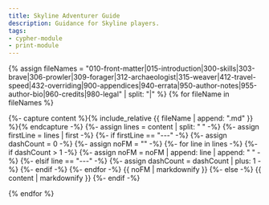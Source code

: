 ```yaml
---
title: Skyline Adventurer Guide
description: Guidance for Skyline players.
tags:
- cypher-module
- print-module
---
```


<!-- +template module guide/adventurer print-module -->


<a href="{{ '/guide/adventurer' | relative_url }}" id="print-module-top-link" data-source-name="guide/adventurer"></a>

{% assign fileNames = "010-front-matter|015-introduction|300-skills|303-brave|306-prowler|309-forager|312-archaeologist|315-weaver|412-travel-speed|432-overriding|900-appendices|940-errata|950-author-notes|955-author-bio|960-credits|980-legal" | split: "|" %}
{% for fileName in fileNames %}

<div data-source-file="{{ fileName }}">
    {%- capture content %}{% include_relative {{ fileName | append: ".md" }} %}{% endcapture -%}
    {%- assign lines = content | split: "
" -%}
    {%- assign firstLine = lines | first -%}
    {%- if firstLine == "---" -%}
        {%- assign dashCount = 0 -%}
        {%- assign noFM = "" -%}
        {%- for line in lines -%}
            {%- if dashCount > 1 -%}
                {%- assign noFM = noFM | append: line | append: "
" -%}
            {%- elsif line == "---" -%}
                {%- assign dashCount = dashCount | plus: 1 -%}
            {%- endif -%}
        {%- endfor -%}
{{ noFM | markdownify }}
    {%- else -%}
{{ content | markdownify }}
    {%- endif -%}
</div>

{% endfor %}
		

<!-- -template module guide/adventurer print-module -->
